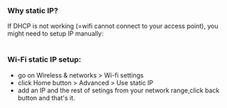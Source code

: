 ### Why static IP? ###
If DHCP is not working (=wifi cannot connect to your access point), you might need to setup IP manually:<br><br>

<h3>Wi-Fi static IP setup:</h3>
<ul><li>go on Wireless & networks > Wi-fi settings<br>
</li><li>click Home button > Advanced > Use static IP<br>
</li><li>add an IP and the rest of setings from your network range,click back button and that's it.